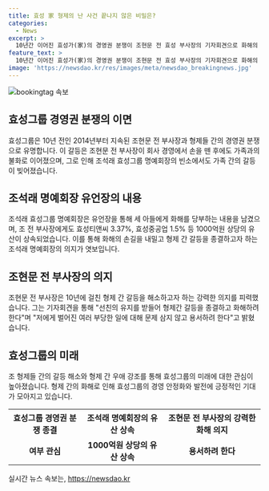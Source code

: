 ```yaml
---
title: 효성 家 형제의 난 사건 끝나지 않은 비밀은?
categories:
  - News
excerpt: >
  10년간 이어진 효성가(家)의 경영권 분쟁이 조현문 전 효성 부사장의 기자회견으로 화해의 가능성이 떠오르고 있다. 지분 처분 후 싱가포르에서 사업을 이어온 그는 10년 간의 갈등을 끝내고자 형제들에게 화해의 손길을 내밀었다. 유언장을 통해 화해를 당부하는 조 명예회장의 의지도 이어졌다. 경영권 쟁탈로 상속이 분리된 가운데, 형제 간의 난이 종결될지 관심사로 거론되고 있다.
feature_text: >
  10년간 이어진 효성가(家)의 경영권 분쟁이 조현문 전 효성 부사장의 기자회견으로 화해의 가능성이 떠오르고 있다. 지분 처분 후 싱가포르에서 사업을 이어온 그는 10년 간의 갈등을 끝내고자 형제들에게 화해의 손길을 내밀었다. 유언장을 통해 화해를 당부하는 조 명예회장의 의지도 이어졌다. 경영권 쟁탈로 상속이 분리된 가운데, 형제 간의 난이 종결될지 관심사로 거론되고 있다.
image: 'https://newsdao.kr/res/images/meta/newsdao_breakingnews.jpg'
---
```


<p><img src="https://newsdao.kr/res/images/meta/newsdao_breakingnews.jpg" alt="bookingtag 속보" /></p>

<h2 data-ke-size="size26">효성그룹 경영권 분쟁의 이면</h2>

<p data-ke-size="size16">효성그룹은 10년 전인 2014년부터 지속된 조현문 전 부사장과 형제들 간의 경영권 분쟁으로 유명합니다. 이 갈등은 조현문 전 부사장이 회사 경영에서 손을 뗀 후에도 가족과의 불화로 이어졌으며, 그로 인해 조석래 효성그룹 명예회장의 빈소에서도 가족 간의 갈등이 빚어졌습니다.</p>

<h2 data-ke-size="size26">조석래 명예회장 유언장의 내용</h2>

<p data-ke-size="size16">조석래 효성그룹 명예회장은 유언장을 통해 세 아들에게 화해를 당부하는 내용을 남겼으며, 조 전 부사장에게도 효성티앤씨 3.37%, 효성중공업 1.5% 등 1000억원 상당의 유산이 상속되었습니다. 이를 통해 화해의 손길을 내밀고 형제 간 갈등을 종결하고자 하는 조석래 명예회장의 의지가 엿보입니다.</p>

<h2 data-ke-size="size26">조현문 전 부사장의 의지</h2>

<p data-ke-size="size16">조현문 전 부사장은 10년에 걸친 형제 간 갈등을 해소하고자 하는 강력한 의지를 피력했습니다. 그는 기자회견을 통해 "선친의 유지를 받들어 형제간 갈등을 종결하고 화해하려 한다"며 "저에게 벌어진 여러 부당한 일에 대해 문제 삼지 않고 용서하려 한다"고 밝혔습니다.</p>

<h2 data-ke-size="size26">효성그룹의 미래</h2>

<p data-ke-size="size16">조 형제들 간의 갈등 해소와 형제 간 우애 강조를 통해 효성그룹의 미래에 대한 관심이 높아졌습니다. 형제 간의 화해로 인해 효성그룹의 경영 안정화와 발전에 긍정적인 기대가 모아지고 있습니다.</p>

<table>
    <tr>
        <th>효성그룹 경영권 분쟁 종결</th>
        <th>조석래 명예회장의 유산 상속</th>
        <th>조현문 전 부사장의 강력한 화해 의지</th>
    </tr>
    <tr>
        <td style="text-align: center; height: 17px;"><b>여부 관심</b></td>
        <td style="text-align: center; height: 17px;"><b>1000억원 상당의 유산 상속</b></td>
        <td style="text-align: center; height: 17px;"><b>용서하려 한다</b></td>
    </tr>
</table>
실시간 뉴스 속보는, <a href="https://newsdao.kr" rel="dofollow">https://newsdao.kr</a>



